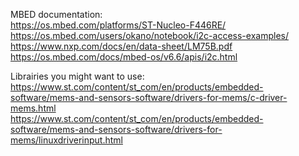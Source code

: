MBED documentation:  
https://os.mbed.com/platforms/ST-Nucleo-F446RE/  
https://os.mbed.com/users/okano/notebook/i2c-access-examples/  
https://www.nxp.com/docs/en/data-sheet/LM75B.pdf  
https://os.mbed.com/docs/mbed-os/v6.6/apis/i2c.html  




Librairies you might want to use:  
https://www.st.com/content/st_com/en/products/embedded-software/mems-and-sensors-software/drivers-for-mems/c-driver-mems.html  
https://www.st.com/content/st_com/en/products/embedded-software/mems-and-sensors-software/drivers-for-mems/linuxdriverinput.html  
